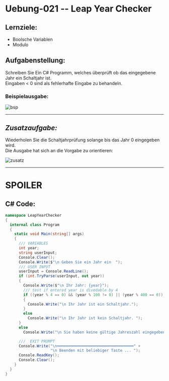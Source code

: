 # Uebung-021  --  Leap Year Checker

## Lernziele:
- Boolsche Variablen
- Modulo

## Aufgabenstellung:
Schreiben Sie Ein C# Programm, welches überprüft ob das eingegebene Jahr ein Schaltjahr ist.  
Eingaben < 0 sind als fehlerhafte Eingabe zu behandeln.   

### Beispielausgabe:
![bsp](https://github.com/IxI-Enki/Uebung-021/assets/138018029/03571aa1-fe09-46ca-8177-95d10b38cc49)


-------------------------------
## *Zusatzaufgabe:*
Wiederholen Sie die Schaltjahrprüfung solange bis das Jahr 0 eingegeben wird.  
Die Ausgabe hat sich an die Vorgabe zu orientieren:

![zusatz](https://github.com/IxI-Enki/Uebung-021/assets/138018029/efdd7b77-4a5b-4b41-b85c-4727d8e131a4)



-------------------------------
# **SPOILER**

## C# Code:

```c#
namespace LeapYearChecker
{
  internal class Program
  {
    static void Main(string[] args)
    {
      /// VARIABLES
      int year;
      string userInput;
      Console.Clear();
      Console.Write($"\n Geben Sie ein Jahr ein  ");
      /// USER INPUT
      userInput = Console.ReadLine();
      if (int.TryParse(userInput, out year))
      {
        Console.Write($"\n Ihr Jahr: {year}");
        /// test if entered year is divedable by 4
        if ((year % 4 == 0) && (year % 100 != 0) || (year % 400 == 0))
        {
          Console.Write("\n Ihr Jahr ist ein Schaltjahr.");
        }
        else
          Console.Write("\n Ihr Jahr ist kein Schaltjahr. ");
      }
      else
        Console.Write("\n Sie haben keine gültige Jahreszahl eingegeben!");

      ///  EXIT PROMPT
      Console.Write("\n══════════════════════════════════" +
                    "\n Beenden mit beliebiger Taste ... ");
      Console.ReadKey();
      Console.Clear();
    }
  }
}
```


